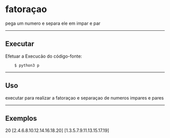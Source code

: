 fatoraçao
================

pega um numero e separa ele em impar e par

----

Executar
----------

Efetuar a Execucão do código-fonte:


        $ python3 p


----

Uso 
---

executar para realizar a fatoraçao e separaçao de numeros impares e pares

----

Exemplos
-------- 
20
[2.4.6.8.10.12.14.16.18.20]
[1.3.5.7.9.11.13.15.17.19]
